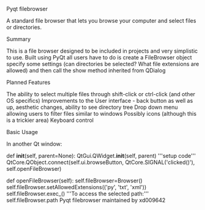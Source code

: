 Pyqt filebrowser

A standard file browser that lets you browse your computer and select files or directories.

Summary

This is a file browser designed to be included in projects and very simplistic to use. Built using PyQt all users have to do is create a FileBrowser object specify some settings (can directories be selected? What file extensions are allowed) and then call the show method inherited from QDialog

Planned Features

The ability to select multiple files through shift-click or ctrl-click (and other OS specifics)
Improvements to the User interface - back button as well as up, aesthetic changes, ability to see directory tree
Drop down menu allowing users to filter files similar to windows
Possibly icons (although this is a trickier area)
Keyboard control

Basic Usage

In another Qt window:

def __init__(self, parent=None):
    QtGui.QWidget.__init__(self, parent)
    '''setup code'''
    QtCore.QObject.connect(self.ui.browseButton, QtCore.SIGNAL('clicked()'), self.openFileBrowser)

def openFileBrowser(self):
    self.fileBrowser=Browser()
    self.fileBrowser.setAllowedExtensions(('py', 'txt', 'xml'))
    self.fileBrowser.exec_()
    '''To access the selected path:'''
    self.fileBrowser.path
Pyqt filebrowser maintained by xd009642
